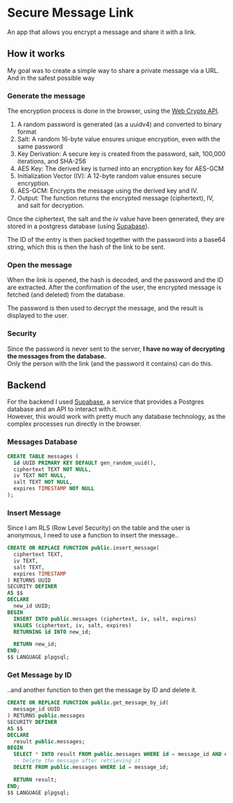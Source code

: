 # Secure Message Link

An app that allows you encrypt a message and share it with a link.

## How it works

My goal was to create a simple way to share a private message via a URL. And in the safest possible way

### Generate the message

The encryption process is done in the browser, using the [Web Crypto API](https://developer.mozilla.org/en-US/docs/Web/API/Web_Crypto_API).

1. A random password is generated (as a uuidv4) and converted to binary format
2. Salt: A random 16-byte value ensures unique encryption, even with the same password
3. Key Derivation: A secure key is created from the password, salt, 100,000 iterations, and SHA-256
4. AES Key: The derived key is turned into an encryption key for AES-GCM
5. Initialization Vector (IV): A 12-byte random value ensures secure encryption. 
6. AES-GCM: Encrypts the message using the derived key and IV. 
7. Output: The function returns the encrypted message (ciphertext), IV, and salt for decryption.

Once the ciphertext, the salt and the iv value have been generated, they are stored in a postgress database (using [Supabase](https://supabase.com/)).  

The ID of the entry is then packed together with the password into a base64 string, which this is then the hash of the link to be sent.

### Open the message

When the link is opened, the hash is decoded, and the password and the ID are extracted. After the confirmation of the user, the encrypted message is fetched (and deleted) from the database.  

The password is then used to decrypt the message, and the result is displayed to the user.

### Security

Since the password is never sent to the server, **I have no way of decrypting the messages from the database.**    
Only the person with the link (and the password it contains) can do this.

## Backend

For the backend I used [Supabase](https://supabase.com/), a service that provides a Postgres database and an API to interact with it.  
However, this would work with pretty much any database technology, as the complex processes run directly in the browser.

### Messages Database

```sql
CREATE TABLE messages (
  id UUID PRIMARY KEY DEFAULT gen_random_uuid(),
  ciphertext TEXT NOT NULL,
  iv TEXT NOT NULL,
  salt TEXT NOT NULL,
  expires TIMESTAMP NOT NULL
);
```

### Insert Message
Since I am RLS (Row Level Security) on the table and the user is anonymous, I need to use a function to insert the message..

```sql
CREATE OR REPLACE FUNCTION public.insert_message(
  ciphertext TEXT,
  iv TEXT,
  salt TEXT,
  expires TIMESTAMP
) RETURNS UUID
SECURITY DEFINER
AS $$
DECLARE
  new_id UUID;
BEGIN
  INSERT INTO public.messages (ciphertext, iv, salt, expires)
  VALUES (ciphertext, iv, salt, expires)
  RETURNING id INTO new_id;

  RETURN new_id;
END;
$$ LANGUAGE plpgsql;
```

### Get Message by ID

..and another function to then get the message by ID and delete it.

```sql
CREATE OR REPLACE FUNCTION public.get_message_by_id(
  message_id UUID
) RETURNS public.messages
SECURITY DEFINER
AS $$
DECLARE
  result public.messages;
BEGIN
  SELECT * INTO result FROM public.messages WHERE id = message_id AND expires > NOW();
  -- Delete the message after retrieving it
  DELETE FROM public.messages WHERE id = message_id;

  RETURN result;
END;
$$ LANGUAGE plpgsql;
```